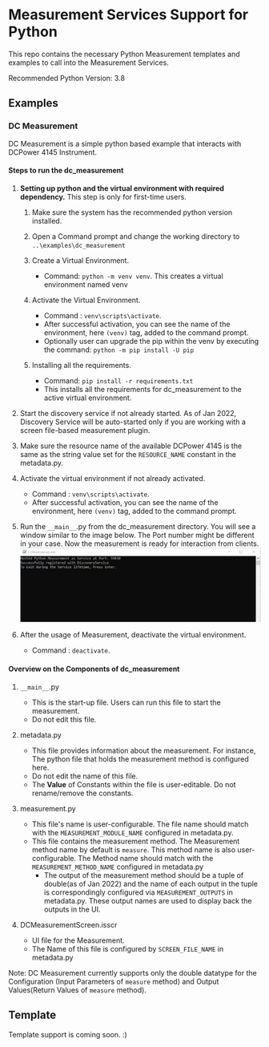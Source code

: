 # Measurement Services Support for Python

This repo contains the necessary Python Measurement templates and examples to call into the Measurement Services.

Recommended Python Version: 3.8

## Examples

### DC Measurement

DC Measurement is a simple python based example that interacts with DCPower 4145 Instrument.

#### Steps to run the dc_measurement

1. **Setting up python and the virtual environment with required dependency.** This step is only for first-time users.

    1. Make sure the system has the recommended python version installed.

    2. Open a Command prompt and change the working directory to `..\examples\dc_measurement`

    3. Create a Virtual Environment.
        - Command: `python -m venv venv`. This creates a virtual environment named venv

    4. Activate the Virtual Environment.
        - Command : `venv\scripts\activate`.
        - After successful activation, you can see the name of the environment, here `(venv)` tag, added to the command prompt.
        - Optionally user can upgrade the pip within the venv by executing the command: `python -m pip install -U pip`

    5. Installing all the requirements.
        - Command: `pip install -r requirements.txt`
        - This installs all the requirements for dc_measurement to the active virtual environment.
2. Start the discovery service if not already started. As of Jan 2022, Discovery Service will be auto-started only if you are working with a screen file-based measurement plugin.

3. Make sure the resource name of the available DCPower 4145 is the same as the string value set for the `RESOURCE_NAME` constant in the metadata.py.

4. Activate the virtual environment if not already activated.
    - Command : `venv\scripts\activate`.
    - After successful activation, you can see the name of the environment, here `(venv)` tag, added to the command prompt.

5. Run the `__main__`.py from the dc_measurement directory. You will see a window similar to the image below. The Port number might be different in your case. Now the measurement is ready for interaction from clients.
![Startup Successful](img/dc_measurement_startup.png)

6. After the usage of Measurement, deactivate the virtual environment.
     - Command : `deactivate`.

#### Overview on the Components of dc_measurement

1. `__main__`.py
    - This is the start-up file. Users can run this file to start the measurement.
    - Do not edit this file.

2. metadata.py
    - This file provides information about the measurement. For instance, The python file that holds the measurement method is configured here.
    - Do not edit the name of this file.
    - The **Value** of Constants within the file is user-editable. Do not rename/remove the constants.

3. measurement.py
    - This file's name is user-configurable. The file name should match with the `MEASUREMENT_MODULE_NAME` configured in metadata.py.
    - This file contains the measurement method. The Measurement method name by default is `measure`. This method name is also user-configurable. The Method name should match with the `MEASUREMENT_METHOD_NAME` configured in metadata.py
        - The output of the measurement method should be a tuple of double(as of Jan 2022) and the name of each output in the tuple is correspondingly configured via `MEASUREMENT_OUTPUTS` in metadata.py. These output names are used to display back the outputs in the UI.

4. DCMeasurementScreen.isscr
    - UI file for the Measurement.
    - The Name of this file is configured by `SCREEN_FILE_NAME` in metadata.py

Note: DC Measurement currently supports only the double datatype for the Configuration (Input Parameters of `measure` method) and Output Values(Return Values of `measure` method).

## Template

Template support is coming soon. :)
